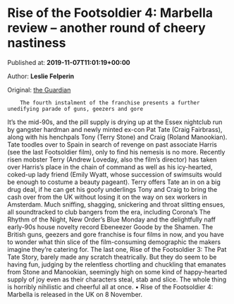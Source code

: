 
# Rise of the Footsoldier 4: Marbella review – another round of cheery nastiness

Published at: **2019-11-07T11:01:19+00:00**

Author: **Leslie Felperin**

Original: [the Guardian](https://www.theguardian.com/film/2019/nov/07/rise-of-the-footsoldier-4-marbella-review-andrew-loveday-craig-fairbrass)


        The fourth instalment of the franchise presents a further unedifying parade of guns, geezers and gore
      
It’s the mid-90s, and the pill supply is drying up at the Essex nightclub run by gangster hardman and newly minted ex-con Pat Tate (Craig Fairbrass), along with his henchpals Tony (Terry Stone) and Craig (Roland Manookian). Tate toodles over to Spain in search of revenge on past associate Harris (see the last Footsoldier film), only to find his nemesis is no more. Recently risen mobster Terry (Andrew Loveday, also the film’s director) has taken over Harris’s place in the chain of command as well as his icy-hearted, coked-up lady friend (Emily Wyatt, whose succession of swimsuits would be enough to costume a beauty pageant).
Terry offers Tate an in on a big drug deal, if he can get his goofy underlings Tony and Craig to bring the cash over from the UK without losing it on the way on sex workers in Amsterdam. Much sniffing, shagging, snickering and throat slitting ensues, all soundtracked to club bangers from the era, including Corona’s The Rhythm of the Night, New Order’s Blue Monday and the delightfully naff early-90s house novelty record Ebeneezer Goode by the Shamen.
The British guns, geezers and gore franchise is four films in now, and you have to wonder what thin slice of the film-consuming demographic the makers imagine they’re catering for. The last one, Rise of the Footsoldier 3: The Pat Tate Story, barely made any scratch theatrically.
But they do seem to be having fun, judging by the relentless chortling and chuckling that emanates from Stone and Manookian, seemingly high on some kind of happy-hearted supply of joy even as their characters steal, stab and slice. The whole thing is horribly nihilistic and cheerful all at once.
• Rise of the Footsoldier 4: Marbella is released in the UK on 8 November.
